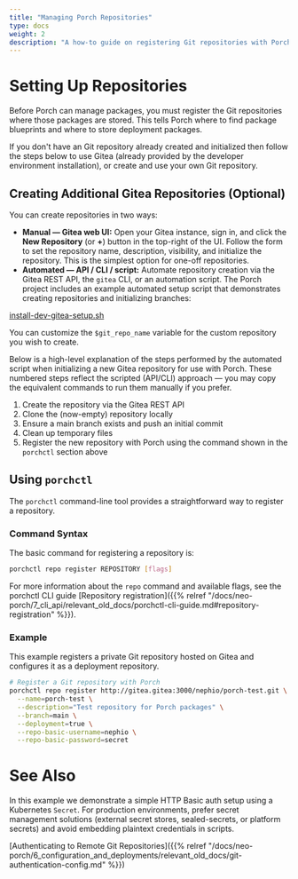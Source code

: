 ```yaml
---
title: "Managing Porch Repositories"
type: docs
weight: 2
description: "A how-to guide on registering Git repositories with Porch"
---
```


# Setting Up Repositories

Before Porch can manage packages, you must register the Git repositories where those packages are stored. This tells Porch where to find package blueprints and where to store deployment packages.

If you don't have an Git repository already created and initialized then follow the steps below to use Gitea (already provided by the developer environment installation), or create and use your own Git repository.

## Creating Additional Gitea Repositories (Optional)

You can create repositories in two ways:

- **Manual — Gitea web UI:** Open your Gitea instance, sign in, and click the **New Repository** (or **+**) button in the top-right of the UI. Follow the form to set the repository name, description, visibility, and initialize the repository. This is the simplest option for one-off repositories.
- **Automated — API / CLI / script:** Automate repository creation via the Gitea REST API, the `gitea` CLI, or an automation script. The Porch project includes an example automated setup script that demonstrates creating repositories and initializing branches:

[install-dev-gitea-setup.sh](https://github.com/nephio-project/porch/blob/23da894a8ef61fea4a4843294f249c3e1817a104/scripts/install-dev-gitea-setup.sh#L82-L100)

You can customize the `$git_repo_name` variable for the custom repository you wish to create.

Below is a high-level explanation of the steps performed by the automated script when initializing a new Gitea repository for use with Porch. These numbered steps reflect the scripted (API/CLI) approach — you may copy the equivalent commands to run them manually if you prefer.

1. Create the repository via the Gitea REST API
2. Clone the (now-empty) repository locally
3. Ensure a main branch exists and push an initial commit
4. Clean up temporary files
5. Register the new repository with Porch using the command shown in the `porchctl` section above

## Using `porchctl`

The `porchctl` command-line tool provides a straightforward way to register a repository.

### Command Syntax

The basic command for registering a repository is:

```bash
porchctl repo register REPOSITORY [flags]
```

For more information about the `repo` command and available flags, see the porchctl CLI guide [Repository registration]({{% relref "/docs/neo-porch/7_cli_api/relevant_old_docs/porchctl-cli-guide.md#repository-registration" %}}).

### Example

This example registers a private Git repository hosted on Gitea and configures it as a deployment repository.

```bash
# Register a Git repository with Porch
porchctl repo register http://gitea.gitea:3000/nephio/porch-test.git \
  --name=porch-test \
  --description="Test repository for Porch packages" \
  --branch=main \
  --deployment=true \
  --repo-basic-username=nephio \
  --repo-basic-password=secret
```

# See Also

In this example we demonstrate a simple HTTP Basic auth setup using a Kubernetes `Secret`. For production environments, prefer secret management solutions (external secret stores, sealed-secrets, or platform secrets) and avoid embedding plaintext credentials in scripts.

[Authenticating to Remote Git Repositories]({{% relref "/docs/neo-porch/6_configuration_and_deployments/relevant_old_docs/git-authentication-config.md" %}})
